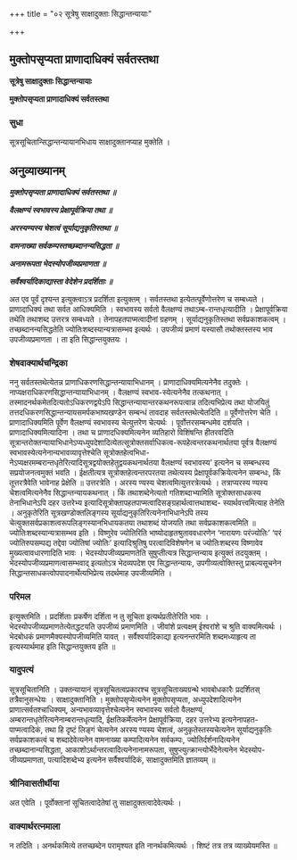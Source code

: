 +++
title = "०२ सूत्रेषु साक्षादुक्ताः सिद्धान्तन्यायाः"

+++


## मुक्तोपसृप्यता प्राणादाधिक्यं सर्वतस्तथा

**सूत्रेषु साक्षादुक्ताः सिद्धान्तन्यायाः**

**मुक्तोपसृप्यता प्राणादाधिक्यं सर्वतस्तथा**

### **सुधा**

सूत्रसूचितान्सिद्धान्तन्यायानभिधाय साक्षादुक्तानप्याह मुक्तेति ।

## **अनुव्याख्यानम्**

***मुक्तोपसृप्यता प्राणादाधिक्यं सर्वतस्तथा ॥***

***वैलक्षण्यं स्वभावस्य प्रेक्षापूर्वक्रिया तथा ॥***

***अरस्यण्यस्य चेशत्वं सूर्याद्यनुकृतिस्तथा ॥***

***वामनाख्या सर्वकम्पस्तच्छब्दानन्यसिद्धता ॥***

***अनामरूपता भेदस्योपजीव्यप्रमाणता ॥***

***सर्वैश्वर्यादिकाद्यास्ता वेदेशेन प्रदर्शिताः ॥***

अत एव पूर्वं दृश्यन्त इत्युक्त्वाऽत्र प्रदर्शिता इत्युक्तम् । सर्वतस्तथा इत्येतत्पूर्वेणोत्तरेण च सम्बध्यते । प्राणादाधिक्यं तथा सर्वत आधिक्यमिति । स्वभावस्य सर्वतो वैलक्षण्यं तथाऽम्ब-रान्तधृत्यादीति । प्रेक्षापूर्वक्रिया तथेति तथाशब्द उत्तरत्र सम्बध्यते । तेनापहतपाप्मत्वादीनां ग्रहणम् । सूर्याद्यनुकृतिस्तथा सर्वप्रकाशकत्वम् । तच्छब्दानन्यसिद्धतेति ज्योतिःशब्दस्यान्यत्रासम्भव इत्यर्थः । उपजीव्यं प्रमाणं यस्यासौ तथोक्तस्तस्य भाव उपजीव्यप्रमाणता । ता इति सिद्धान्तयुक्तयः ।

### **शेषवाक्यार्थचन्द्रिका**

ननु सर्वतस्तथेत्येतन्न प्राणाधिकरणसिद्धान्तन्यायाभिधानम् । प्राणादाधिक्यमित्यनेनैव तदुक्तेः । नाप्यक्षराधिकरणसिद्धान्तन्यायाभिधानम् । वैलक्षण्यं स्वभाव-स्येत्यनेनैव तत्कथनात् । तस्मादनर्थकमेतदित्यतोऽधिकरणद्वयेऽपि सिद्धान्तन्यायान्तरकथनरूपत्वान्न तदित्यभिप्रेत्य तथा योजयितुं तत्तदधिकरणसिद्धान्तन्यायसमर्पकभाष्यखण्डेन सम्बन्धं तावदाह सर्वतस्तथेत्येतदिति ॥ पूर्वेणोत्तरेण चेति । प्राणादाधिक्यमिति पूर्वेण वैलक्षण्यं स्वभावस्य चेत्युत्तरेण चेत्यर्थः । पूर्वोत्तरसम्बन्धमेव दर्शयति । प्राणादाधिक्यमित्यादिना । तथा च प्राणादधिक्यमित्यनेन व्यतिहारो विशिंषन्ति हीतरवदिति सूत्रान्तरोक्तन्यायाभिधानेऽप्यध्युपदेशादित्येतत्सूत्रोक्तसर्वाधिकत्व-रूपहेत्वन्तरकथनार्थतया पूर्वत्र वैलक्षण्यं स्वभावस्येत्यनेनान्यभावव्यावृत्तेश्चेति सूत्रोक्तहेत्वभिधा-नेऽप्यक्षरमम्बरान्तधृतेरित्यादिसूत्रद्वयोक्तहेतुद्वयकथनार्थतया वैलक्षण्यं स्वभावस्य’ इत्यनेन च सम्बन्धस्य सप्रयोजनत्वमुक्तं भवति । ईक्षतीत्यत्र सूत्रोक्तहेत्वन्तरपरतया तथेत्यस्य प्रेक्षापूर्वकक्रियेत्यनेन सम्बन्धः, किं तूत्तरत्रैवेति भावेनाह प्रेक्षेति ॥ उत्तरत्रेति । अरस्य ण्यस्य चेशत्वमित्युत्तरत्रेत्यर्थः । तत्राप्यरस्य ण्यस्य चेशत्वमित्यनेनैव सिद्धान्तन्यायकथनात् । किं तथाशब्देनेत्यतो गतिशब्दाभ्यामिति सूत्रोक्तसाधकस्य तेनाभिधानेऽपि दहर उत्तरेभ्य इत्यादिसूत्रोक्तापहतपाप्मत्वादिसङ्ग्रहार्थत्वात्तथाशब्द- स्यार्थवत्त्वमित्याह तेनेति । अनुकृतेरिति सूत्रखण्डोक्तलिङ्गस्य सूर्याद्यनुकृतिरित्यनेनाभिधानेऽपि तस्य चेत्युक्तसर्वप्रकाशत्वरूपलिङ्गस्यानभिधायकतया तथाशब्दं योजयति तथा सर्वप्रकाशकत्वमिति ॥ ज्योतिःशब्दस्यान्यत्रासम्भव इति । विष्णुरेव ज्योतिरिति भाष्योदाहृतश्रुताववधारणेन ‘नारायणः परंज्योतिः’ ‘परं ज्योतिरुपसम्पद्य तद्देवा ज्योतिषां ज्योतिः’ इत्यादिश्रुतिषु परत्वादिविशेषणेन च ज्योतिःशब्दस्य विष्णावेव मुख्यत्वावधारणादिति भावः । भेदस्योपजीव्यप्रमाणतेति सुषुप्तीत्यत्र सिद्धान्तन्याय इत्युक्तं तदयुक्तम् । भेदस्योपजीव्यप्रमाणत्वासम्भवाद् इत्यतोऽत्र भेदव्यपदेश एव सिद्धान्तन्यायः, उपगीव्यत्वोक्तिस्तु प्राबल्यसूचनेन सिद्धान्तसाधकत्वोपपादनार्थेत्यभिप्रेत्य तदर्थमाह उपजीव्यमिति ।

### **परिमल**

इत्युक्तमिति । प्रदर्शिताः प्रकर्षेण दर्शिता न तु सूचिता इत्यर्थप्रतीतेरिति भावः । भेदस्योपजीव्यप्रमाणतेत्येतद्धटयति उपजीव्यं प्रमाणमिति । जीवांशे प्रत्यक्षम् ईश्वरांशे च श्रुति वाक्यमित्यर्थः । भेदबोधकं प्रमाणमैक्यस्योपजीव्यमिति यावत् । सर्वैश्वर्यादिकाद्या इत्यनन्तरमिति शब्दमध्याहृत्य ता इत्यस्यार्थमाह इति सिद्धान्तयुक्तय इति ॥

### **यादुपत्यं**

सूत्रसूचितानिति । उक्तन्यायानं सूत्रसूचितत्वप्रकारश्च सूत्रसूचिताख्यग्रन्थे भावबोधकारैः प्रदर्शितस् तत्रैवानुसन्धेयः । साक्षादुक्तानिति । मुक्तोपसृप्येत्यनेन मुक्तोपसृप्यता, अध्युपदेशादित्यनेन प्राणात्सर्वतश्चाधिक्यम्, अन्यभावव्यावृत्तेश्चेत्यनेन स्वभावस्य सर्वतो वैलक्षण्यं, अम्बरान्तधृतेरित्यनेनाम्बरान्तधृत्यादि, ईक्षतिकर्मेत्यनेन प्रेक्षापूर्वक्रिया, दहर उत्तरेभ्य इत्यनेनापहत-पाप्मत्वादिकं, तथा हि दृष्टं लिङ्गं चेत्यनेन अरस्य ण्यस्य चेशत्वं, अनुकृतेस्तस्यचेत्यनेन सूर्याद्यनुकृतिः सर्वप्रकाशकत्वं च शब्दादेवेत्यनेन वामनाख्या कम्पादित्यनेन सर्वकम्पः, ज्योतिर्दर्शनादित्यनेन तच्छब्दानान्यसिद्धता, आकाशोऽर्थान्तरत्वादित्यनेनानामरूपता, सुषुप्त्युत्क्रान्त्योर्भेदेनेत्यनेन भेदस्योप-जीव्यप्रमाणता, पत्यादिशब्देभ्य इत्यनेन सर्वैश्वर्यादिकं, साक्षादुक्तमिति ज्ञातव्यम् ॥

### **श्रीनिवासतीर्थीया**

अत एवेति । पूर्वोक्तानां सूचितत्वादेतेषां तु साक्षादुक्तत्वादेवेत्यर्थः ।

### **वाक्यार्थरत्नमाला**

न तदिति । अनर्थकमित्ये तत्तच्छब्देन परामृश्यत इति नानर्थकमित्यर्थः । शिष्टं तत्र तत्र व्याख्येयमस्ति ॥

